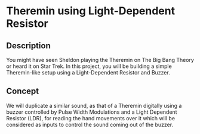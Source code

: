 # Theremin using Light-Dependent Resistor
## Description
You might have seen Sheldon playing the Theremin on The Big Bang Theory or heard it on Star Trek. In this project, you will be building a simple Theremin-like setup using a Light-Dependent Resistor and Buzzer.
## Concept
We will duplicate a similar sound, as that of a Theremin digitally using a buzzer controlled by Pulse Width Modulations and a Light Dependent Resistor (LDR), for reading the hand movements over it which will be considered as inputs to control the sound coming out of the buzzer.

